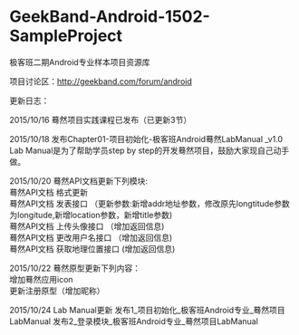 ﻿# GeekBand-Android-1502-SampleProject

极客班二期Android专业样本项目资源库

项目讨论区：http://geekband.com/forum/android

更新日志：

2015/10/16 蓦然项目实践课程已发布（已更新3节）

2015/10/18 发布Chapter01-项目初始化-极客班Android蓦然LabManual _v1.0  
Lab Manual是为了帮助学员step by step的开发蓦然项目，鼓励大家现自己动手做。

2015/10/20 蓦然API文档更新下列模块:  
 蓦然API文档 格式更新  
 蓦然API文档 发表接口 （更新参数:新增addr地址参数，修改原先longtitude参数为longitude,新增location参数，新增title参数)  
 蓦然API文档 上传头像接口 （增加返回信息)  
 蓦然API文档 更改用户名接口 （增加返回信息)  
 蓦然API文档 获取地理位置接口 (增加返回信息)   
 
2015/10/22 蓦然原型更新下列内容：  
增加蓦然应用icon  
更新注册原型（增加昵称）  

2015/10/24 Lab Manual更新
发布1_项目初始化_极客班Android专业_蓦然项目LabManual
发布2_登录模块_极客班Android专业_蓦然项目LabManual